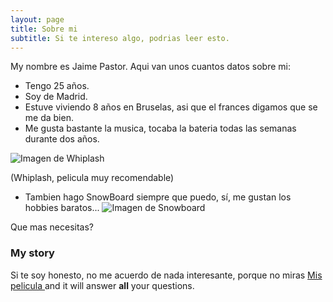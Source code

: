 ```yaml
---
layout: page
title: Sobre mi
subtitle: Si te intereso algo, podrias leer esto.
---
```


My nombre es Jaime Pastor. Aqui van unos cuantos datos sobre mi:

- Tengo 25 años.
- Soy de Madrid.
- Estuve viviendo 8 años en Bruselas, asi que el frances digamos que se me da bien.
- Me gusta bastante la musica, tocaba la bateria todas las semanas durante dos años.

![Imagen de Whiplash](https://i.pinimg.com/originals/bb/9b/7d/bb9b7d5bbf709ee31190bdf2e66786b3.gif)

(Whiplash, pelicula muy recomendable)

- Tambien hago SnowBoard siempre que puedo, sí, me gustan los hobbies baratos...
![Imagen de Snowboard](https://i.pinimg.com/originals/cb/92/6f/cb926f3e249f861ce38292c06288c8c6.jpg)

Que mas necesitas?

### My story

Si te soy honesto, no me acuerdo de nada interesante, porque no miras  [Mis pelicula ](https://en.wikipedia.org/wiki/The_Princess_Bride_%28film%29) and it will answer **all** your questions.
